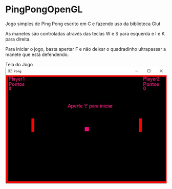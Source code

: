 # PingPongOpenGL
 Jogo simples de Ping Pong escrito em C e fazendo uso da biblioteca Glut
 
 As manetes são controladas através das teclas W e S para esquerda e I e K para direita.
 
 Para iniciar o jogo, basta apertar F e não deixar o quadradinho ultrapassar a manete que
 está defendendo.
 
 
 
 Tela do Jogo
 ![Alt Text](https://github.com/mauriciobenigno/PingPongOpenGL/blob/master/pong.jpg)

